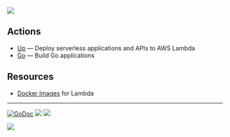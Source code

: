 <img src="http://tjholowaychuk.com:6000/svg/title/APEX/ACTIONS">

## Actions

- [Up](./up) — Deploy serverless applications and APIs to AWS Lambda
- [Go](./go) — Build Go applications

## Resources

- [Docker Images](https://github.com/lambci/docker-lambda) for Lambda

---

[![GoDoc](https://godoc.org/github.com/apex/actions?status.svg)](https://godoc.org/github.com/apex/actions)
![](https://img.shields.io/badge/license-MIT-blue.svg)
![](https://img.shields.io/badge/status-stable-green.svg)

<a href="https://apex.sh"><img src="http://tjholowaychuk.com:6000/svg/sponsor"></a>
